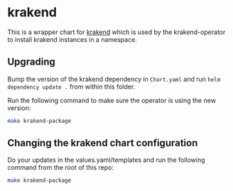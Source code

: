 # krakend

This is a wrapper chart for [krakend](https://www.krakend.io/) which is used by the krakend-operator to install krakend instances in a namespace.

## Upgrading

Bump the version of the krakend dependency in `Chart.yaml` and run `helm dependency update .` from within this folder.

Run the following command to make sure the operator is using the new version:

```bash
make krakend-package
```

## Changing the krakend chart configuration

Do your updates in the values.yaml/templates and run the following command from the root of this repo:

```bash
make krakend-package
```